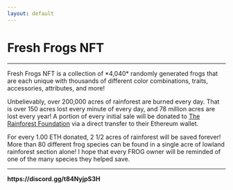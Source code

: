 ```yaml
---
layout: default
---
```

<h1 class="h1">Fresh Frogs NFT</h1><hr>
Fresh Frogs NFT is a collection of *4,040* randomly generated frogs that are each unique with thousands of different color combinations, traits, accessories, attributes, and more! 

Unbelievably, over 200,000 acres of rainforest are burned every day. That is over 150 acres lost every minute of every day, and 78 million acres are lost every year! A portion of every initial sale will be donated to [The Rainforest Foundation](https://rainforestfoundation.org/) via a direct transfer to their Ethereum wallet.

For every 1.00 ETH donated, 2 1/2 acres of rainforest will be saved forever! More than 80 different frog species can be found in a single acre of lowland rainforest section alone! I hope that every FROG owner will be reminded of one of the many species they helped save.
<hr>
<strong>https://discord.gg/t84NyjpS3H</strong>